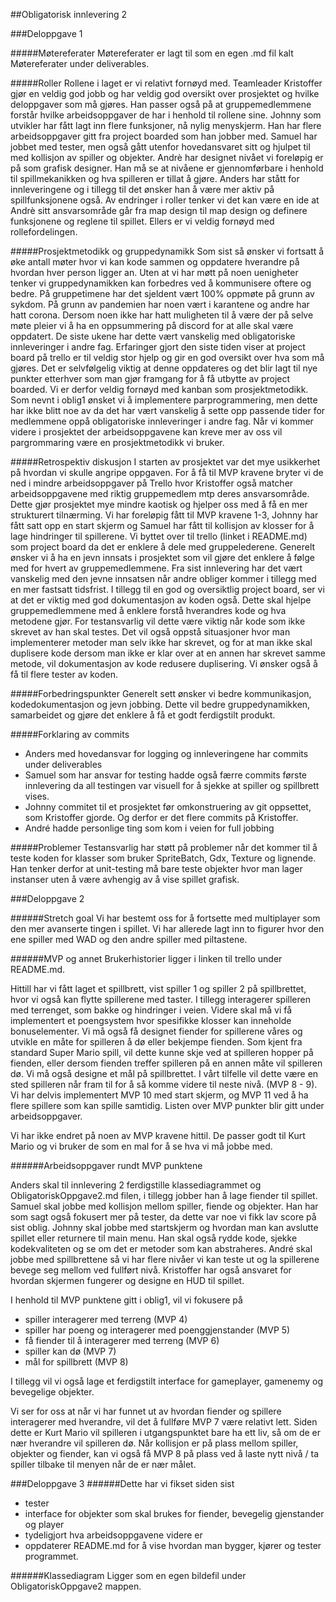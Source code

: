 ##Obligatorisk innlevering 2

###Deloppgave 1

#####Møtereferater
Møtereferater er lagt til som en egen .md fil kalt Møtereferater under deliverables.

#####Roller
Rollene i laget er vi relativt fornøyd med. Teamleader Kristoffer gjør en veldig god jobb og har veldig god oversikt over prosjektet og hvilke deloppgaver som må gjøres. Han passer også på at gruppemedlemmene forstår hvilke arbeidsoppgaver de har i henhold til rollene sine. Johnny som utvikler har fått lagt inn flere funksjoner, nå nylig menyskjerm. Han har flere arbeidsoppgaver gitt fra project boarded som han jobber med. Samuel har jobbet med tester, men også gått utenfor hovedansvaret sitt og hjulpet til med kollisjon av spiller og objekter. Andrè har designet nivået vi foreløpig er på som grafisk designer. Han må se at nivåene er gjennomførbare i henhold til spillmekanikken og hva spilleren er tillat å gjøre. Anders har stått for innleveringene og i tillegg til det ønsker han å være mer aktiv på spillfunksjonene også. Av endringer i roller tenker vi det kan være en ide at Andrè sitt ansvarsområde går fra map design til map design og definere funksjonene og reglene til spillet. Ellers er vi veldig fornøyd med rollefordelingen.

#####Prosjektmetodikk og gruppedynamikk
Som sist så ønsker vi fortsatt å øke antall møter hvor vi kan kode sammen og oppdatere hverandre på hvordan hver person ligger an. Uten at vi har møtt på noen uenigheter tenker vi gruppedynamikken kan forbedres ved å kommunisere oftere og bedre. På gruppetimene har det sjeldent vært 100% oppmøte på grunn av sykdom. På grunn av pandemien har noen vært i karantene og andre har hatt corona. Dersom noen ikke har hatt muligheten til å være der på selve møte pleier vi å ha en oppsummering på discord for at alle skal være oppdatert.
De siste ukene har dette vært vanskelig med obligatoriske innleveringer i andre fag. Erfaringer gjort den siste tiden viser at project board på trello er til veldig stor hjelp og gir en god oversikt over hva som må gjøres. Det er selvfølgelig viktig at denne oppdateres og det blir lagt til nye punkter etterhver som man gjør framgang for å få utbytte av project boarded. Vi er derfor veldig fornøyd med kanban som prosjektmetodikk. Som nevnt i oblig1 ønsket vi å implementere parprogrammering, men dette har ikke blitt noe av da det har vært vanskelig å sette opp passende tider for medlemmene oppå obligatoriske innleveringer i andre fag. Når vi kommer videre i prosjektet der arbeidsoppgavene kan kreve mer av oss vil pargrommaring være en prosjektmetodikk vi bruker.


#####Retrospektiv diskusjon
I starten av prosjektet var det mye usikkerhet på hvordan vi skulle angripe oppgaven. 
For å få til MVP kravene bryter vi de ned i mindre arbeidsoppgaver på Trello 
hvor Kristoffer også matcher arbeidsoppgavene med riktig gruppemedlem mtp 
deres ansvarsområde. Dette gjør prosjektet mye mindre kaotisk og hjelper oss med å 
få en mer strukturert tilnærming.
Vi har foreløpig fått til MVP kravene 1-3, Johnny har fått satt 
opp en start skjerm og Samuel har fått til kollisjon av klosser for å lage 
hindringer til spillerene. Vi byttet over til trello (linket i README.md) som project 
board da det er enklere å dele med gruppelederene. Generelt ønsker vi å ha en jevn innsats 
i prosjektet som vil gjøre det enklere å følge med for hvert av gruppemedlemmene. 
Fra sist innlevering har det vært vanskelig med den jevne innsatsen når andre obliger 
kommer i tillegg med en mer fastsatt tidsfrist. I tillegg til en god og oversiktlig project board, 
ser vi at det er viktig med god dokumentasjon av koden også. Dette skal hjelpe gruppemedlemmene 
med å enklere forstå hverandres kode og hva metodene gjør. For testansvarlig vil dette være 
viktig når kode som ikke skrevet av han skal testes. Det vil også oppstå situasjoner hvor man 
implementerer metoder man selv ikke har skrevet, og for at man ikke skal duplisere kode dersom man ikke 
er klar over at en annen har skrevet samme metode, vil dokumentasjon av kode redusere duplisering.
Vi ønsker også å få til flere tester av koden.

#####Forbedringspunkter
Generelt sett ønsker vi bedre kommunikasjon, kodedokumentasjon og jevn jobbing. Dette vil bedre gruppedynamikken, samarbeidet og gjøre det enklere å få et godt ferdigstilt produkt.

#####Forklaring av commits
- Anders med hovedansvar for logging og innleveringene har commits under deliverables
- Samuel som har ansvar for testing hadde også færre commits første innlevering da all testingen var visuell for å sjekke at spiller og spillbrett vises.
- Johnny commitet til et prosjektet før omkonstruering av git oppsettet, som Kristoffer gjorde. Og derfor er det flere commits på Kristoffer.
- André hadde personlige ting som kom i veien for full jobbing

#####Problemer
Testansvarlig har støtt på problemer når det kommer til å teste koden for klasser som bruker SpriteBatch, Gdx, Texture og lignende. Han tenker derfor at unit-testing må bare teste objekter hvor man lager instanser uten å være avhengig av å vise spillet grafisk.


###Deloppgave 2

######Stretch goal
Vi har bestemt oss for å fortsette med multiplayer som den mer avanserte tingen i spillet. 
Vi har allerede lagt inn to figurer hvor den ene spiller med WAD og den andre spiller med piltastene.

######MVP og annet
Brukerhistorier ligger i linken til trello under README.md.

Hittill har vi fått laget et spillbrett, vist spiller 1 og spiller 2 på spillbrettet, hvor vi også kan flytte spillerene med taster. 
I tillegg interagerer spilleren med terrenget, som bakke og hindringer i veien. Videre skal må vi få implementert et poengsystem hvor spesifikke 
klosser kan inneholde bonuselementer. Vi må også få designet fiender for spillerene våres og utvikle en måte for spilleren å dø eller bekjempe fienden. 
Som kjent fra standard Super Mario spill, vil dette kunne skje ved at spilleren hopper på fienden, eller dersom fienden treffer spilleren på en 
annen måte vil spilleren dø. Vi må også designe et mål på spillbrettet. I vårt tilfelle vil dette være en sted spilleren når fram til for å så komme videre til neste nivå. (MVP 8 - 9). 
Vi har delvis implementert MVP 10 med start skjerm, og MVP 11 ved å ha flere spillere som kan spille samtidig. Listen over MVP punkter blir gitt under arbeidsoppgaver.

Vi har ikke endret på noen av MVP kravene hittil. De passer godt til Kurt Mario og vi bruker
de som en mal for å se hva vi må jobbe med. 

######Arbeidsoppgaver rundt MVP punktene

Anders skal til innlevering 2 ferdigstille klassediagrammet og 
ObligatoriskOppgave2.md filen, i tillegg jobber han å lage fiender til spillet. Samuel skal jobbe med kollisjon mellom
spiller, fiende og objekter. Han har som sagt også fokusert mer på tester, da dette var noe
vi fikk lav score på sist oblig. Johnny skal jobbe med startskjerm og hvordan man kan
avslutte spillet eller returnere til main menu. Han skal også rydde kode, sjekke kodekvaliteten
og se om det er metoder som kan abstraheres. André skal jobbe med spillbrettene
så vi har flere nivåer vi kan teste ut og la spillerene bevege seg mellom ved fullført
nivå. Kristoffer har også ansvaret for hvordan skjermen fungerer og designe en HUD til spillet.

I henhold til MVP punktene gitt i oblig1, vil vi fokusere på
- spiller interagerer med terreng (MVP 4)
- spiller har poeng og interagerer med poenggjenstander (MVP 5)
- få fiender til å interagerer med terreng (MVP 6)
- spiller kan dø (MVP 7)
- mål for spillbrett (MVP 8)

I tillegg vil vi også lage et ferdigstilt interface for gameplayer, gamenemy og bevegelige objekter.

Vi ser for oss at når vi har funnet ut av hvordan fiender og spillere 
interagerer med hverandre, vil det å fullføre MVP 7 være relativt lett. 
Siden dette er Kurt Mario vil spilleren i utgangspunktet bare ha
ett liv, så om de er nær hverandre vil spilleren dø. Når kollisjon er på plass
mellom spiller, objekter og fiender, kan vi også få MVP 8 på plass ved å laste
nytt nivå / ta spiller tilbake til menyen når de er nær målet.

###Deloppgave 3
######Dette har vi fikset siden sist
- tester
- interface for objekter som skal brukes for fiender, bevegelig gjenstander og player
- tydeligjort hva arbeidsoppgavene videre er
- oppdaterer README.md for å vise hvordan man bygger, kjører og tester programmet.

######Klassediagram
Ligger som en egen bildefil under ObligatoriskOppgave2 mappen.




